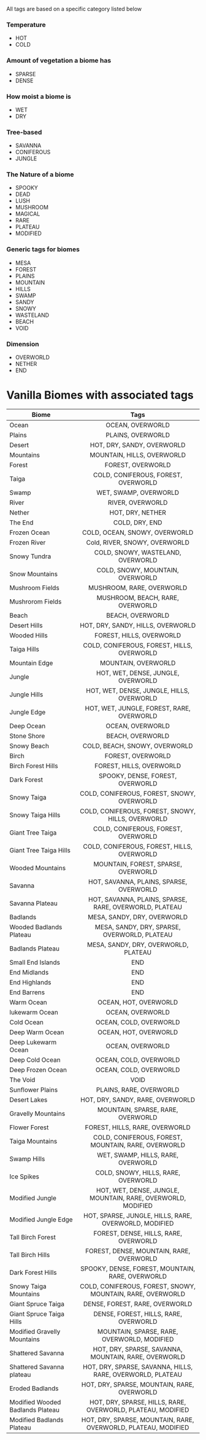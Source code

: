 All tags are based on a specific category listed below
### Temperature
* HOT
* COLD
### Amount of vegetation a biome has
* SPARSE
* DENSE
### How moist a biome is
* WET
* DRY
### Tree-based
* SAVANNA
* CONIFEROUS
* JUNGLE
### The Nature of a biome
* SPOOKY
* DEAD
* LUSH
* MUSHROOM
* MAGICAL
* RARE
* PLATEAU
* MODIFIED
### Generic tags for biomes
* MESA
* FOREST
* PLAINS
* MOUNTAIN
* HILLS
* SWAMP
* SANDY
* SNOWY
* WASTELAND
* BEACH
* VOID
### Dimension
* OVERWORLD
* NETHER
* END

# Vanilla Biomes with associated tags

| Biome         | Tags          |
| ------------- |:-------------:|
| Ocean         | OCEAN, OVERWORLD     |
| Plains        | PLAINS, OVERWORLD|
| Desert | HOT, DRY, SANDY, OVERWORLD|
| Mountains | MOUNTAIN, HILLS, OVERWORLD|
| Forest | FOREST, OVERWORLD|
| Taiga | COLD, CONIFEROUS, FOREST, OVERWORLD|
| Swamp | WET, SWAMP, OVERWORLD|
| River | RIVER, OVERWORLD|
| Nether | HOT, DRY, NETHER|
| The End | COLD, DRY, END|
| Frozen Ocean | COLD, OCEAN, SNOWY, OVERWORLD|
| Frozen River | Cold, RIVER, SNOWY, OVERWORLD|
| Snowy Tundra | COLD, SNOWY, WASTELAND, OVERWORLD|
| Snow Mountains | COLD, SNOWY, MOUNTAIN, OVERWORLD|
| Mushroom Fields | MUSHROOM, RARE, OVERWORLD|
| Mushrorom Fields | MUSHROOM, BEACH, RARE, OVERWORLD|
| Beach | BEACH, OVERWORLD|
|Desert Hills | HOT, DRY, SANDY, HILLS, OVERWORLD|
|Wooded Hills|FOREST, HILLS, OVERWORLD|
|Taiga Hills|COLD, CONIFEROUS, FOREST, HILLS, OVERWORLD|
|Mountain Edge|MOUNTAIN, OVERWORLD|
|Jungle|HOT, WET, DENSE, JUNGLE, OVERWORLD|
|Jungle Hills|HOT, WET, DENSE, JUNGLE, HILLS, OVERWORLD|
|Jungle Edge|HOT, WET, JUNGLE, FOREST, RARE, OVERWORLD|
|Deep Ocean|OCEAN, OVERWORLD|
|Stone Shore|BEACH, OVERWORLD|
|Snowy Beach|COLD, BEACH, SNOWY, OVERWORLD|
|Birch|FOREST, OVERWORLD|
|Birch Forest Hills|FOREST, HILLS, OVERWORLD|
|Dark Forest|SPOOKY, DENSE, FOREST, OVERWORLD|
|Snowy Taiga|COLD, CONIFEROUS, FOREST, SNOWY, OVERWORLD|
|Snowy Taiga Hills|COLD, CONIFEROUS, FOREST, SNOWY, HILLS, OVERWORLD|
|Giant Tree Taiga|COLD, CONIFEROUS, FOREST, OVERWORLD|
|Giant Tree Taiga Hills|COLD, CONIFEROUS, FOREST, HILLS, OVERWORLD|
|Wooded Mountains|MOUNTAIN, FOREST, SPARSE, OVERWORLD|
|Savanna|HOT, SAVANNA, PLAINS, SPARSE, OVERWORLD|
|Savanna Plateau|HOT, SAVANNA, PLAINS, SPARSE, RARE, OVERWORLD, PLATEAU|
|Badlands|MESA, SANDY, DRY, OVERWORLD|
|Wooded Badlands Plateau|MESA, SANDY, DRY, SPARSE, OVERWORLD, PLATEAU|
|Badlands Plateau|MESA, SANDY, DRY, OVERWORLD, PLATEAU|
|Small End Islands|END|
|End Midlands|END|
|End Highlands|END|
|End Barrens|END|
|Warm Ocean|OCEAN, HOT, OVERWORLD|
|lukewarm Ocean|OCEAN, OVERWORLD|
|Cold Ocean|OCEAN, COLD, OVERWORLD|
|Deep Warm Ocean|OCEAN, HOT, OVERWORLD|
|Deep Lukewarm Ocean|OCEAN, OVERWORLD|
|Deep Cold Ocean|OCEAN, COLD, OVERWORLD|
|Deep Frozen Ocean|OCEAN, COLD, OVERWORLD|
|The Void|VOID|
|Sunflower Plains|PLAINS, RARE, OVERWORLD|
|Desert Lakes|HOT, DRY, SANDY, RARE, OVERWORLD|
|Gravelly Mountains|MOUNTAIN, SPARSE, RARE, OVERWORLD|
|Flower Forest|FOREST, HILLS, RARE, OVERWORLD|
|Taiga Mountains|COLD, CONIFEROUS, FOREST, MOUNTAIN, RARE, OVERWORLD|
|Swamp Hills|WET, SWAMP, HILLS, RARE, OVERWORLD|
|Ice Spikes|COLD, SNOWY, HILLS, RARE, OVERWORLD|
|Modified Jungle|HOT, WET, DENSE, JUNGLE, MOUNTAIN, RARE, OVERWORLD, MODIFIED|
|Modified Jungle Edge|HOT, SPARSE, JUNGLE, HILLS, RARE, OVERWORLD, MODIFIED|
|Tall Birch Forest|FOREST, DENSE, HILLS, RARE, OVERWORLD|
|Tall Birch Hills|FOREST, DENSE, MOUNTAIN, RARE, OVERWORLD|
|Dark Forest Hills|SPOOKY, DENSE, FOREST, MOUNTAIN, RARE, OVERWORLD|
|Snowy Taiga Mountains|COLD, CONIFEROUS, FOREST, SNOWY, MOUNTAIN, RARE, OVERWORLD|
|Giant Spruce Taiga|DENSE, FOREST, RARE, OVERWORLD|
|Giant Spruce Taiga Hills|DENSE, FOREST, HILLS, RARE, OVERWORLD|
|Modified Gravelly Mountains|MOUNTAIN, SPARSE, RARE, OVERWORLD, MODIFIED|
|Shattered Savanna|HOT, DRY, SPARSE, SAVANNA, MOUNTAIN, RARE, OVERWORLD|
|Shattered Savanna plateau|HOT, DRY, SPARSE, SAVANNA, HILLS, RARE, OVERWORLD, PLATEAU|
|Eroded Badlands|HOT, DRY, SPARSE, MOUNTAIN, RARE, OVERWORLD|
|Modified Wooded Badlands Plateau|HOT, DRY, SPARSE, HILLS, RARE, OVERWORLD, PLATEAU, MODIFIED|
|Modified Badlands Plateau|HOT, DRY, SPARSE, MOUNTAIN, RARE, OVERWORLD, PLATEAU, MODIFIED|






